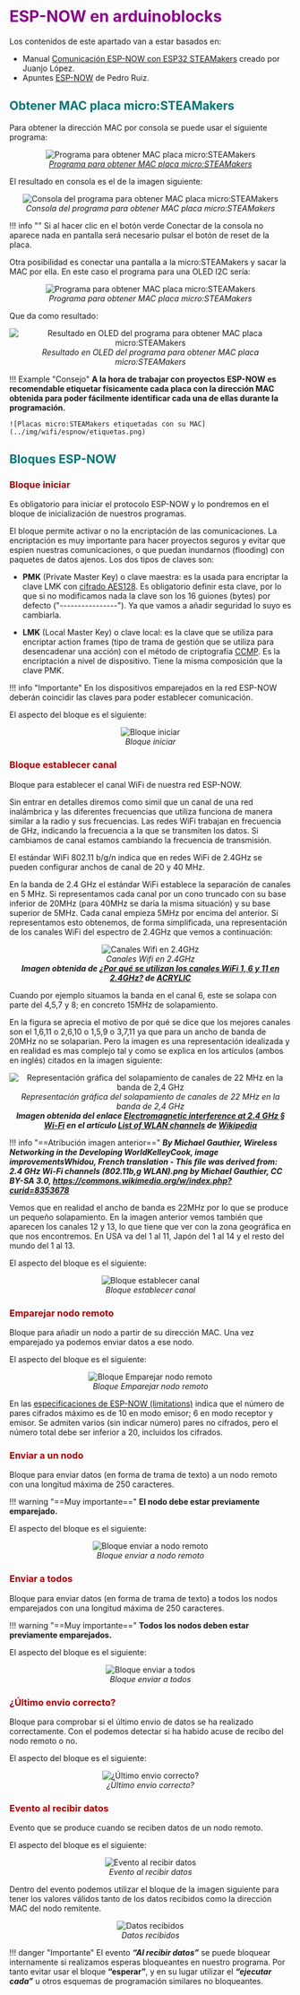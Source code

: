 # <FONT COLOR=#8B008B>ESP-NOW en arduinoblocks</font>
Los contenidos de este apartado van a estar basados en:

* Manual [Comunicación ESP-NOW con ESP32 STEAMakers](https://drive.google.com/file/d/1xeSOalJhOgPZF2syGutzAwufxOdv2H1H/view) creado por Juanjo López.
* Apuntes [ESP-NOW](https://pedroruizf.github.io/steamakers_demo/espnow.html) de Pedro Ruiz.

## <FONT COLOR=#007575>**Obtener MAC placa micro:STEAMakers**</font>
Para obtener la dirección MAC por consola se puede usar el siguiente programa:

<center>

![Programa para obtener MAC placa micro:STEAMakers](../img/wifi/espnow/obt_mac.png)  
*[Programa para obtener MAC placa micro:STEAMakers](../program/ejemplosAB/obt_mac_microSM.abp)*

</center>

El resultado en consola es el de la imagen siguiente:

<center>

![Consola del programa para obtener MAC placa micro:STEAMakers](../img/wifi/espnow/obt_mac_consola.png)  
*Consola del programa para obtener MAC placa micro:STEAMakers*

</center>

!!! info ""
    Si al hacer clic en el botón verde Conectar de la consola no aparece nada en pantalla será necesario pulsar el botón de reset de la placa.

Otra posibilidad es conectar una pantalla a la micro:STEAMakers y sacar la MAC por ella. En este caso el programa para una OLED I2C sería:

<center>

![Programa para obtener MAC placa micro:STEAMakers](../img/wifi/espnow/obt_mac_oled.png)  
*Programa para obtener MAC placa micro:STEAMakers*

</center>

Que da como resultado:

<center>

![Resultado en OLED del programa para obtener MAC placa micro:STEAMakers](../img/wifi/espnow/obt_mac_oledR.png)  
*Resultado en OLED del programa para obtener MAC placa micro:STEAMakers*

</center>

!!! Example "Consejo"
    <b>A la hora de trabajar con proyectos ESP-NOW es recomendable etiquetar físicamente cada placa con la dirección MAC obtenida para poder fácilmente identificar cada una de ellas durante la programación.</b>  

    ![Placas micro:STEAMakers etiquetadas con su MAC](../img/wifi/espnow/etiquetas.png)

## <FONT COLOR=#007575>**Bloques ESP-NOW**</font>

### <FONT COLOR=#AA0000>Bloque iniciar</font>
Es obligatorio para iniciar el protocolo ESP-NOW y lo pondremos en el bloque de inicialización de nuestros programas.

El bloque permite activar o no la encriptación de las comunicaciones. La encriptación es muy importante para hacer proyectos seguros y evitar que espien nuestras comunicaciones, o que puedan inundarnos (flooding) con paquetes de datos ajenos. Los dos tipos de claves son:

* **PMK** (Private Master Key) o clave maestra: es la usada para encriptar la clave LMK con [cifrado AES128](https://es.wikipedia.org/wiki/Advanced_Encryption_Standard). Es obligatorio definir esta clave, por lo que si no modificamos nada la clave son los 16 guiones (bytes) por defecto ("----------------"). Ya que vamos a añadir seguridad lo suyo es cambiarla.

* **LMK** (Local Master Key) o clave local: es la clave que se utiliza para encriptar action frames (tipo de trama de gestión que se utiliza para desencadenar una acción) con el método de criptografía [CCMP](https://en.wikipedia.org/wiki/CCMP_(cryptography)). Es la encriptación a nivel de dispositivo. Tiene la misma composición que la clave PMK.

!!! info "Importante"
    En los dispositivos emparejados en la red ESP-NOW deberán coincidir las claves para poder establecer comunicación.

El aspecto del bloque es el siguiente:

<center>

![Bloque iniciar](../img/wifi/espnow/Biniciar.png)  
*Bloque iniciar*

</center>

### <FONT COLOR=#AA0000>Bloque establecer canal</font>
Bloque para establecer el canal WiFi de nuestra red ESP-NOW.

Sin entrar en detalles diremos como simil que un canal de una red inalámbrica y las diferentes frecuencias que utiliza funciona de manera similar a la radio y sus frecuencias. Las redes WiFi trabajan en frecuencia de GHz, indicando la frecuencia a la que se transmiten los datos. Si cambiamos de canal estamos cambiando la frecuencia de transmisión.

El estándar WiFi 802.11 b/g/n indica que en redes WiFi de 2.4GHz se pueden configurar anchos de canal de 20 y 40 MHz.

En la banda de 2.4 GHz el estándar WiFi establece la separación de canales en 5 MHz. Si representamos cada canal por un cono truncado con su base inferior de 20MHz (para 40MHz se daria la misma situación) y su base superior de 5MHz. Cada canal empieza 5MHz por encima del anterior. Si representamos esto obtenemos, de forma simplificada, una representación de los canales WiFi del espectro de 2.4GHz que vemos a continuación:

<center>

![Canales Wifi en 2.4GHz](../img/wifi/espnow/canales.png)  
*Canales Wifi en 2.4GHz*  
***Imagen obtenida de [¿Por qué se utilizan los canales WiFi 1, 6 y 11 en 2.4GHz?](https://www.acrylicwifi.com/blog/por-que-se-utilizan-canales-wifi-1-6-y-11-en-2-4ghz/) de [ACRYLIC](https://www.acrylicwifi.com/)***

</center>

Cuando por ejemplo situamos la banda en el canal 6, este se solapa con parte del 4,5,7 y 8; en concreto 15MHz de solapamiento.

En la figura se aprecia el motivo de por qué se dice que los mejores canales son el 1,6,11 o 2,6,10 o 1,5,9 o 3,7,11 ya que para un ancho de banda de 20MHz no se solaparian. Pero la imagen es una representación idealizada y en realidad es mas complejo tal y como se explica en los artículos (ambos en inglés) citados en la imagen siguiente:

<center>

![Representación gráfica del solapamiento de canales de 22 MHz en la banda de 2,4 GHz](../img/wifi/espnow/640px-2.4_GHz_Wi-Fi_channels_(802.11b,g_WLAN).svg.png)  
*Representación gráfica del solapamiento de canales de 22 MHz en la banda de 2,4 GHz*  
***Imagen obtenida del enlace [Electromagnetic interference at 2.4 GHz § Wi-Fi](https://en.wikipedia.org/wiki/Electromagnetic_interference_at_2.4_GHz#Wi-Fi) en el artículo [List of WLAN channels](https://en.wikipedia.org/wiki/List_of_WLAN_channels) de [Wikipedia](https://en.wikipedia.org/wiki/Main_Page)***

</center>

!!! info "==Atribución imagen anterior=="
    ***By Michael Gauthier, Wireless Networking in the Developing WorldKelleyCook, image improvementsWhidou, French translation - This file was derived from: 2.4 GHz Wi-Fi channels (802.11b,g WLAN).png by Michael Gauthier, CC BY-SA 3.0, https://commons.wikimedia.org/w/index.php?curid=8353678***

Vemos que en realidad el ancho de banda es 22MHz por lo que se produce un pequeño solapamiento. En la imagen anterior vemos también que aparecen los canales 12 y 13, lo que tiene que ver con la zona geográfica en que nos encontremos. En USA va del 1 al 11, Japón del 1 al 14 y el resto del mundo del 1 al 13.

El aspecto del bloque es el siguiente:

<center>

![Bloque establecer canal](../img/wifi/espnow/B_canal.png)  
*Bloque establecer canal*

</center>

### <FONT COLOR=#AA0000>Emparejar nodo remoto</font>
Bloque para añadir un nodo a partir de su dirección MAC. Una vez emparejado ya podemos enviar datos a ese nodo.

El aspecto del bloque es el siguiente:

<center>

![Bloque Emparejar nodo remoto](../img/wifi/espnow/Bemparejar.png)  
*Bloque Emparejar nodo remoto*

</center>

En las [especificaciones de ESP-NOW (limitations)](https://randomnerdtutorials.com/esp-now-esp32-arduino-ide/) indica que el número de pares cifrados máximo es de 10 en modo emisor; 6 en modo receptor y emisor. Se admiten varios (sin indicar número) pares no cifrados, pero el número total debe ser inferior a 20, incluidos los cifrados.

### <FONT COLOR=#AA0000>Enviar a un nodo</font>
Bloque para enviar datos (en forma de trama de texto) a un nodo remoto con una longitud máxima de 250 caracteres.

!!! warning "==Muy importante=="
    **El nodo debe estar previamente emparejado.**

El aspecto del bloque es el siguiente:

<center>

![Bloque enviar a nodo remoto](../img/wifi/espnow/Benviar.png)  
*Bloque enviar a nodo remoto*

</center>

### <FONT COLOR=#AA0000>Enviar a todos</font>
Bloque para enviar datos (en forma de trama de texto) a todos los nodos emparejados con una longitud máxima de 250 caracteres.

!!! warning "==Muy importante=="
    **Todos los nodos deben estar previamente emparejados.**

El aspecto del bloque es el siguiente:

<center>

![Bloque enviar a todos](../img/wifi/espnow/Benviar_todos.png)  
*Bloque enviar a todos*

</center>

### <FONT COLOR=#AA0000>¿Último envio correcto?</font>
Bloque para comprobar si el último envio de datos se ha realizado correctamente. Con el podemos detectar si ha habido acuse de recibo del nodo remoto o no.

El aspecto del bloque es el siguiente:

<center>

![¿Último envio correcto?](../img/wifi/espnow/Benvio_correcto.png)  
*¿Último envio correcto?*

</center>

### <FONT COLOR=#AA0000>Evento al recibir datos</font>
Evento que se produce cuando se reciben datos de un nodo remoto.

El aspecto del bloque es el siguiente:

<center>

![Evento al recibir datos](../img/wifi/espnow/BAl_recibir.png)  
*Evento al recibir datos*

</center>

Dentro del evento podemos utilizar el bloque de la imagen siguiente para tener los valores válidos tanto de los datos recibidos como la dirección MAC del nodo remitente.

<center>

![Datos recibidos](../img/wifi/espnow/BDatos_recibidos.png)  
*Datos recibidos*

</center>

!!! danger "Importante"
    El evento ***“Al recibir datos”*** se puede bloquear internamente si realizamos esperas bloqueantes en nuestro programa. Por tanto evitar usar el bloque **“esperar”**, y en su lugar utilizar el ***“ejecutar cada”*** u otros esquemas de programación similares no bloqueantes.
